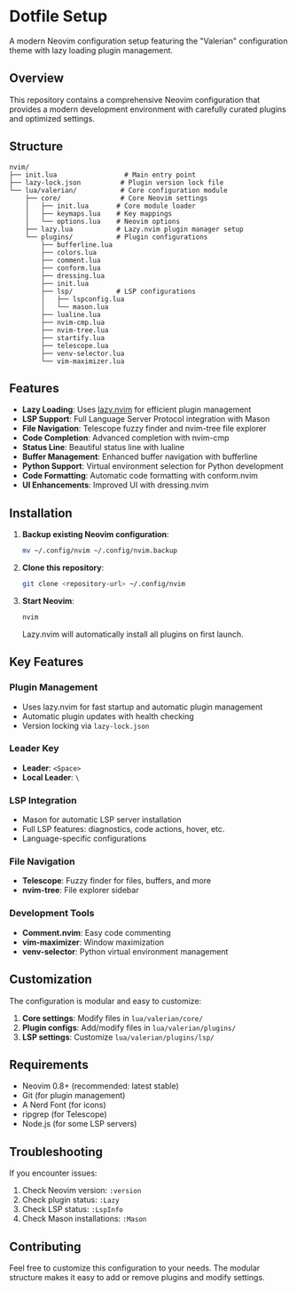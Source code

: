 # Dotfile Setup

A modern Neovim configuration setup featuring the "Valerian" configuration theme with lazy loading plugin management.

## Overview

This repository contains a comprehensive Neovim configuration that provides a modern development environment with carefully curated plugins and optimized settings.

## Structure

```
nvim/
├── init.lua                 # Main entry point
├── lazy-lock.json          # Plugin version lock file
└── lua/valerian/           # Core configuration module
    ├── core/               # Core Neovim settings
    │   ├── init.lua       # Core module loader
    │   ├── keymaps.lua    # Key mappings
    │   └── options.lua    # Neovim options
    ├── lazy.lua           # Lazy.nvim plugin manager setup
    └── plugins/           # Plugin configurations
        ├── bufferline.lua
        ├── colors.lua
        ├── comment.lua
        ├── conform.lua
        ├── dressing.lua
        ├── init.lua
        ├── lsp/           # LSP configurations
        │   ├── lspconfig.lua
        │   └── mason.lua
        ├── lualine.lua
        ├── nvim-cmp.lua
        ├── nvim-tree.lua
        ├── startify.lua
        ├── telescope.lua
        ├── venv-selector.lua
        └── vim-maximizer.lua
```

## Features

- **Lazy Loading**: Uses [lazy.nvim](https://github.com/folke/lazy.nvim) for efficient plugin management
- **LSP Support**: Full Language Server Protocol integration with Mason
- **File Navigation**: Telescope fuzzy finder and nvim-tree file explorer
- **Code Completion**: Advanced completion with nvim-cmp
- **Status Line**: Beautiful status line with lualine
- **Buffer Management**: Enhanced buffer navigation with bufferline
- **Python Support**: Virtual environment selection for Python development
- **Code Formatting**: Automatic code formatting with conform.nvim
- **UI Enhancements**: Improved UI with dressing.nvim

## Installation

1. **Backup existing Neovim configuration**:
   ```bash
   mv ~/.config/nvim ~/.config/nvim.backup
   ```

2. **Clone this repository**:
   ```bash
   git clone <repository-url> ~/.config/nvim
   ```

3. **Start Neovim**:
   ```bash
   nvim
   ```

   Lazy.nvim will automatically install all plugins on first launch.

## Key Features

### Plugin Management
- Uses lazy.nvim for fast startup and automatic plugin management
- Automatic plugin updates with health checking
- Version locking via `lazy-lock.json`

### Leader Key
- **Leader**: `<Space>`
- **Local Leader**: `\`

### LSP Integration
- Mason for automatic LSP server installation
- Full LSP features: diagnostics, code actions, hover, etc.
- Language-specific configurations

### File Navigation
- **Telescope**: Fuzzy finder for files, buffers, and more
- **nvim-tree**: File explorer sidebar

### Development Tools
- **Comment.nvim**: Easy code commenting
- **vim-maximizer**: Window maximization
- **venv-selector**: Python virtual environment management

## Customization

The configuration is modular and easy to customize:

1. **Core settings**: Modify files in `lua/valerian/core/`
2. **Plugin configs**: Add/modify files in `lua/valerian/plugins/`
3. **LSP settings**: Customize `lua/valerian/plugins/lsp/`

## Requirements

- Neovim 0.8+ (recommended: latest stable)
- Git (for plugin management)
- A Nerd Font (for icons)
- ripgrep (for Telescope)
- Node.js (for some LSP servers)

## Troubleshooting

If you encounter issues:

1. Check Neovim version: `:version`
2. Check plugin status: `:Lazy`
3. Check LSP status: `:LspInfo`
4. Check Mason installations: `:Mason`

## Contributing

Feel free to customize this configuration to your needs. The modular structure makes it easy to add or remove plugins and modify settings.